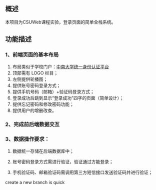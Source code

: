 ## 概述

本项目为CSUWeb课程实验，登录页面的简单全栈系统。

## 功能描述

### 1、前端页面的基本布局

1. 布局类似于学校门户：[中南大学统一身份认证平台](http://my.csu.edu.cn/login/index.jsp) 
2. 顶部需有 LOGO 栏目；
3. 左侧提供轮播图；
4. 提供账号密码登录方式；
5. 提供手机号码（邮箱）+验证码登录方式；
6. 登录成功后跳到显示“登录成功”四字的页面（简单设计）；
7. 提供忘记密码和修改密码功能；
8. 提供用户的增删改查。 

### 2、完成前后端数据交互

### 3、数据操作要求：

1. 数据统一存储在后端数据库中；

2. 账号密码登录方式需进行验证，验证通过方能登录；

3. 手机验证码、邮箱验证码需调用第三方短信接口发送验证码并进行验证；





create a new branch is quick
